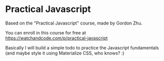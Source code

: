 # Practical Javascript

Based on the "Practical Javascript" course, made by Gordon Zhu.

You can enroll in this course for free at https://watchandcode.com/p/practical-javascript

Basically I will build a simple todo to practice the Javascript fundamentals (and maybe style it using Materialize CSS, who knows? :)
